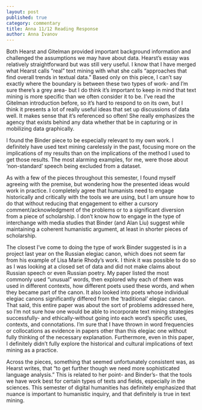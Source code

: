 ```yaml
---
layout: post
published: true
category: commentary
title: Anna 11/12 Reading Response
author: Anna Ivanov
---
```

Both Hearst and Gitelman provided important background information and challenged the assumptions we may have about data. Hearst’s essay was relatively straightforward but was still very useful. I know that I have merged what Hearst calls “real” text mining with what she calls “approaches that find overall trends in textual data.” Based only on this piece, I can’t say exactly where the boundary is between these two types of work- and I’m sure there’s a grey area- but I do think it’s important to keep in mind that text mining is more specific than we often consider it to be. I’ve read the Gitelman introduction before, so it’s hard to respond to on its own, but I think it presents a lot of really useful ideas that set up discussions of data well. It makes sense that it’s referenced so often! She really emphasizes the agency that exists behind any data whether that be in capturing or in mobilizing data graphically. 

I found the Binder piece to be especially relevant to my own work. I definitely have used text mining carelessly in the past, focusing more on the implications of my results than on the implications of the method I used to get those results. The most alarming examples, for me, were those about ‘non-standard’ speech being excluded from a dataset. 

As with a few of the pieces throughout this semester, I found myself agreeing with the premise, but wondering how the presented ideas would work in practice. I completely agree that humanists need to engage historically and critically with the tools we are using, but I am unsure how to do that without reducing that engagement to either a cursory comment/acknowledgment of the problems or to a significant diversion from a piece of scholarship. I don’t know how to engage in the type of interchange with media studies that Binder (and Alan Liu) suggest while maintaining a coherent humanistic argument, at least in shorter pieces of scholarship.

The closest I’ve come to doing the type of work Binder suggested is in a project last year on the Russian elegiac canon, which does not seem far from his example of Lisa Marie Rhody’s work. I think it was possible to do so as I was looking at a closed set of data and did not make claims about Russian speech or even Russian poetry. My paper listed the most commonly used “unusual” words, then explored why each of them was used in different contexts, how different poets used these words, and when they became part of the canon. It also looked into poets whose individual elegiac canons significantly differed from the ‘traditional’ elegiac canon. That said, this entire paper was about the sort of problems addressed here, so I’m not sure how one would be able to incorporate text mining strategies successfully- and ethically-without going into each word’s specific uses, contexts, and connotations. I’m sure that I have thrown in word frequencies or collocations as evidence in papers other than this elegiac one without fully thinking of the necessary explanation. Furthermore, even in this paper, I definitely didn’t fully explore the historical and cultural implications of text mining as a practice.

Across the pieces, something that seemed unfortunately consistent was, as Hearst writes, that “to get further though we need more sophisticated language analysis.” This is related to her point- and Binder’s- that the tools we have work best for certain types of texts and fields, especially in the sciences. This semester of digital humanities has definitely emphasized that nuance is important to humanistic inquiry, and that definitely is true in text mining.
